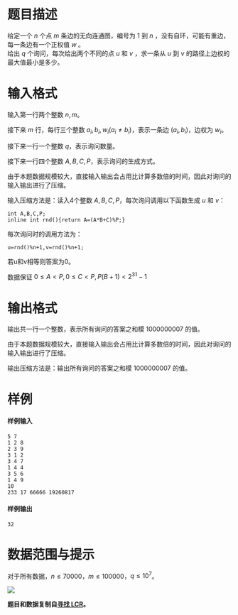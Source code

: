 
# 题目描述

给定一个 $n$ 个点 $m$ 条边的无向连通图，编号为 $1$ 到 $n$ ，没有自环，可能有重边，每一条边有一个正权值 $w$ 。  
给出 $q$ 个询问，每次给出两个不同的点 $u$ 和 $v$ ，求一条从 $u$ 到 $v$ 的路径上边权的最大值最小是多少。

# 输入格式

输入第一行两个整数 $n, m$。

接下来 $m$ 行，每行三个整数 $a_i,b_i,w_i(a_i\neq b_i)$，表示一条边 $(a_i,b_i)$，边权为 $w_i$。

接下来一行一个整数 $q$，表示询问数量。

接下来一行四个整数 $A,B,C,P$，表示询问的生成方式。

由于本题数据规模较大，直接输入输出会占用比计算多数倍的时间，因此对询问的输入输出进行了压缩。

输入压缩方法是：读入4个整数 $A,B,C,P$，每次询问调用以下函数生成 $u$ 和 $v$：
```
int A,B,C,P;
inline int rnd(){return A=(A*B+C)%P;}
```
每次询问时的调用方法为：
```
u=rnd()%n+1,v=rnd()%n+1;
```
若u和v相等则答案为0。

数据保证 $0\leq A<P,0\leq C<P,P(B+1)<2^{31}-1$

# 输出格式

输出共一行一个整数，表示所有询问的答案之和模 $1000000007$ 的值。

由于本题数据规模较大，直接输入输出会占用比计算多数倍的时间，因此对询问的输入输出进行了压缩。

输出压缩方法是：输出所有询问的答案之和模 $1000000007$ 的值。

# 样例

#### 样例输入
```plain
5 7
1 2 8
2 3 9
3 1 2
3 4 7
1 4 4
3 5 6
1 4 9
10
233 17 66666 19260817
```

#### 样例输出
```plain
32
```

# 数据范围与提示

对于所有数据，$n\leq 70000$，$m\leq 100000$，$q\leq 10^7$。

![](source/loj/137/img/aHR0cHM6Ly9vb28uMG8wLm9vby8yMDE3LzA0LzE2LzU4ZjJlMGNkZGEyNGYuYm1w.bmp)

**题目和数据复制自[寻找 LCR](/problem/6021)。**

